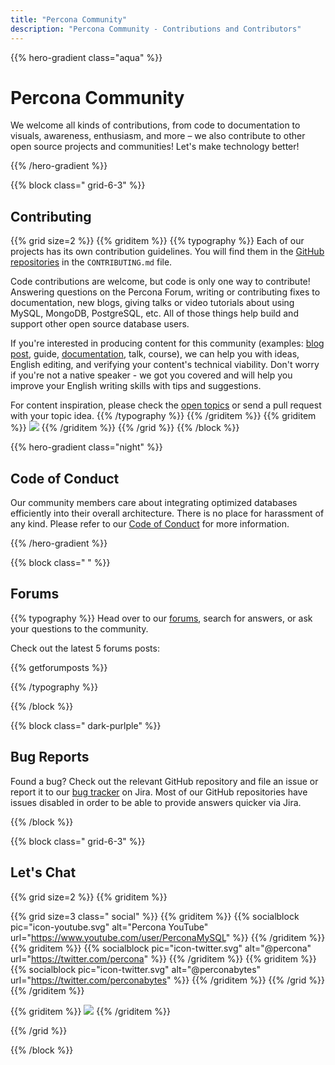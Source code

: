 ```yaml
---
title: "Percona Community"
description: "Percona Community - Contributions and Contributors"
---
```


{{% hero-gradient class="aqua" %}}

# Percona Community

We welcome all kinds of contributions, from code to documentation to visuals, awareness, enthusiasm, and more &ndash; we also contribute to other open source projects and communities! Let's make technology better!

{{% /hero-gradient %}}

{{% block class=" grid-6-3" %}}

## Contributing

{{% grid size=2 %}}
{{% griditem %}}
{{% typography %}}
Each of our projects has its own contribution guidelines. You will find them in the [GitHub repositories](https://github.com/percona/) in the `CONTRIBUTING.md` file.

Code contributions are welcome, but code is only one way to contribute! Answering questions on the Percona Forum, writing or contributing fixes to documentation, new blogs, giving talks or video tutorials about using MySQL, MongoDB, PostgreSQL, etc. All of those things help build and support other open source database users.

If you're interested in producing content for this community (examples: [blog post](/blog/2022/02/10/how-to-publish-blog-post/), guide, [documentation](/contribute/documentation), talk, course), we can help you with ideas, English editing, and verifying your content's technical viability. Don't worry if you're not a native speaker - we got you covered and will help you improve your English writing skills with tips and suggestions.

For content inspiration, please check the [open topics](/contribute/opentopics) or send a pull request with your topic idea.
{{% /typography %}}
{{% /griditem %}}
{{% griditem %}}
![](/images/contributing/projects-salute-small.png)
{{% /griditem %}}
{{% /grid %}}
{{% /block %}}

{{% hero-gradient class="night" %}}

## Code of Conduct

Our community members care about integrating optimized databases efficiently into their overall architecture. There is no place for harassment of any kind. Please refer to our [Code of Conduct](/contribute/coc) for more information.

{{% /hero-gradient %}}


{{% block class=" " %}}

## Forums

{{% typography %}}
Head over to our [forums](https://forums.percona.com/), search for answers, or ask your questions to the community.

Check out the latest 5 forums posts:

{{% getforumposts %}}

{{% /typography %}}

{{% /block %}}

{{% block class=" dark-purlple" %}}

## Bug Reports

Found a bug? Check out the relevant GitHub repository and file an issue or report it to our [bug tracker](https://jira.percona.com) on Jira. Most of our GitHub repositories have issues disabled in order to be able to provide answers quicker via Jira.

{{% /block %}}

{{% block class=" grid-6-3" %}}

## Let's Chat

{{% grid size=2 %}}
{{% griditem %}}

{{% grid size=3 class=" social" %}}
{{% griditem %}}
{{% socialblock pic="icon-youtube.svg" alt="Percona YouTube" url="https://www.youtube.com/user/PerconaMySQL" %}}
{{% /griditem %}}
{{% griditem %}}
{{% socialblock pic="icon-twitter.svg" alt="@percona" url="https://twitter.com/percona" %}}
{{% /griditem %}}
{{% griditem %}}
{{% socialblock pic="icon-twitter.svg" alt="@perconabytes" url="https://twitter.com/perconabytes" %}}
{{% /griditem %}}
{{% /grid %}}
{{% /griditem %}}

{{% griditem %}}
![](/images/contributing/mongodb-sit-small.png)
{{% /griditem %}}

{{% /grid %}}

{{% /block %}}


